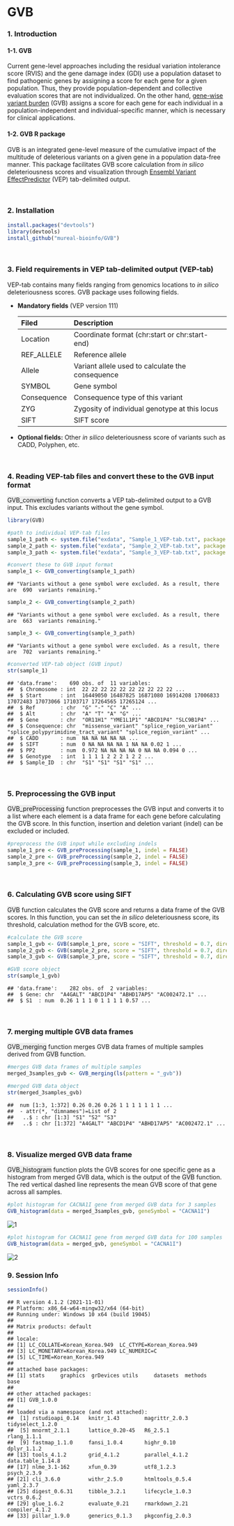 GVB
================

### 1. Introduction

#### 1-1. GVB
Current gene-level approaches including the residual variation intolerance score (RVIS) and the gene damage index (GDI) use a population dataset to find pathogenic genes by assigning a score for each gene for a given population. 
Thus, they provide population-dependent and collective evaluation scores that are not individualized. 
On the other hand, [gene-wise variant burden](https://www.tandfonline.com/doi/full/10.2217/pgs-2020-0039) (GVB) assigns a score for each gene for each individual in a population-independent and individual-specific manner, which is necessary for clinical applications.

#### 1-2. GVB R package
GVB is an integrated gene-level measure of the cumulative impact of the multitude of deleterious variants on a given gene in a population data-free manner. 
This package facilitates GVB score calculation from *in silico* deleteriousness scores and visualization through [Ensembl Variant EffectPredictor](https://link.springer.com/article/10.1186/S13059-016-0974-4) (VEP) tab-delimited output.

<br>

### 2. Installation
``` r
install.packages("devtools")
library(devtools)
install_github("mureal-bioinfo/GVB")
```

<br>

### 3. Field requirements in VEP tab-delimited output (VEP-tab)

VEP-tab contains many fields ranging from genomics locations to *in
silico* deleteriousness scores. GVB package uses following fields.

- **Mandatory fields** (VEP version 111)

  | Filed       | Description                                      |
  |:------------|:-------------------------------------------------|
  | Location    | Coordinate format (chr:start or chr:start-end)   |
  | REF_ALLELE  | Reference allele                                 |
  | Allele      | Variant allele used to calculate the consequence |
  | SYMBOL      | Gene symbol                                      |
  | Consequence | Consequence type of this variant                 |
  | ZYG         | Zygosity of individual genotype at this locus    |
  | SIFT        | SIFT score                                       |

- **Optional fields:** Other *in silico* deleteriousness score of
  variants such as CADD, Polyphen, etc.

<br>

### 4. Reading VEP-tab files and convert these to the GVB input format

<span style="background-color: #EDEDED;">GVB_converting</span> function
converts a VEP tab-delimited output to a GVB input. This excludes
variants without the gene symbol.

``` r
library(GVB)
```

``` r
#path to individual VEP-tab files
sample_1_path <- system.file("exdata", "Sample_1_VEP-tab.txt", package = "GVB")
sample_2_path <- system.file("exdata", "Sample_2_VEP-tab.txt", package = "GVB")
sample_3_path <- system.file("exdata", "Sample_3_VEP-tab.txt", package = "GVB")
```

``` r
#convert these to GVB input format
sample_1 <- GVB_converting(sample_1_path)
```

    ## "Variants without a gene symbol were excluded. As a result, there are  690  variants remaining."

``` r
sample_2 <- GVB_converting(sample_2_path)
```

    ## "Variants without a gene symbol were excluded. As a result, there are  663  variants remaining."

``` r
sample_3 <- GVB_converting(sample_3_path)
```

    ## "Variants without a gene symbol were excluded. As a result, there are  702  variants remaining."

``` r
#converted VEP-tab object (GVB input)
str(sample_1)
```

    ## 'data.frame':    690 obs. of  11 variables:
    ##  $ Chromosome : int  22 22 22 22 22 22 22 22 22 22 ...
    ##  $ Start      : int  16449050 16487825 16871080 16914208 17006833 17072483 17073066 17103717 17264565 17265124 ...
    ##  $ Ref        : chr  "G" "-" "C" "A" ...
    ##  $ Alt        : chr  "A" "T" "A" "G" ...
    ##  $ Gene       : chr  "OR11H1" "YME1L1P1" "ABCD1P4" "SLC9B1P4" ...
    ##  $ Consequence: chr  "missense_variant" "splice_region_variant" "splice_polypyrimidine_tract_variant" "splice_region_variant" ...
    ##  $ CADD       : num  NA NA NA NA NA ...
    ##  $ SIFT       : num  0 NA NA NA NA 1 NA NA 0.02 1 ...
    ##  $ PP2        : num  0.972 NA NA NA NA 0 NA NA 0.094 0 ...
    ##  $ Genotype   : int  1 1 1 1 2 2 2 1 2 2 ...
    ##  $ Sample_ID  : chr  "S1" "S1" "S1" "S1" ...

<br>

### 5. Preprocessing the GVB input

<span style="background-color: #EDEDED;">GVB_preProcessing</span>
function preprocesses the GVB input and converts it to a list where each
element is a data frame for each gene before calculating the GVB score.
In this function, insertion and deletion variant (indel) can be excluded
or included.

``` r
#preprocess the GVB input while excluding indels
sample_1_pre <- GVB_preProcessing(sample_1, indel = FALSE)
sample_2_pre <- GVB_preProcessing(sample_2, indel = FALSE)
sample_3_pre <- GVB_preProcessing(sample_3, indel = FALSE)
```

<br>

### 6. Calculating GVB score using SIFT

<span style="background-color: #EDEDED;">GVB</span> function calculates
the GVB score and returns a data frame of the GVB scores. In this
function, you can set the *in silico* deleteriousness score, its
threshold, calculation method for the GVB score, etc.

``` r
#calculate the GVB score
sample_1_gvb <- GVB(sample_1_pre, score = "SIFT", threshold = 0.7, direction = "or_less", method = "gm")
sample_2_gvb <- GVB(sample_2_pre, score = "SIFT", threshold = 0.7, direction = "or_less", method = "gm")
sample_3_gvb <- GVB(sample_3_pre, score = "SIFT", threshold = 0.7, direction = "or_less", method = "gm")
```

``` r
#GVB score object
str(sample_1_gvb)
```

    ## 'data.frame':    282 obs. of  2 variables:
    ##  $ Gene: chr  "A4GALT" "ABCD1P4" "ABHD17AP5" "AC002472.1" ...
    ##  $ S1  : num  0.26 1 1 1 0 1 1 1 1 0.57 ...

<br>

### 7. merging multiple GVB data frames

<span style="background-color: #EDEDED;">GVB_merging</span> function
merges GVB data frames of multiple samples derived from
<span style="background-color: #EDEDED;">GVB</span> function.

``` r
#merges GVB data frames of multiple samples
merged_3samples_gvb <- GVB_merging(ls(pattern = "_gvb"))
```

``` r
#merged GVB data object
str(merged_3samples_gvb)
```

    ##  num [1:3, 1:372] 0.26 0.26 0.26 1 1 1 1 1 1 1 ...
    ##  - attr(*, "dimnames")=List of 2
    ##   ..$ : chr [1:3] "S1" "S2" "S3"
    ##   ..$ : chr [1:372] "A4GALT" "ABCD1P4" "ABHD17AP5" "AC002472.1" ...

<br>

### 8. Visualize merged GVB data frame

<span style="background-color: #EDEDED;">GVB_histogram</span> function
plots the GVB scores for one specific gene as a histogram from merged
GVB data, which is the output of the
<span style="background-color: #EDEDED;">GVB</span> function. The red
vertical dashed line represents the mean GVB score of that gene across
all samples.

``` r
#plot histogram for CACNA1I gene from merged GVB data for 3 samples
GVB_histogram(data = merged_3samples_gvb, geneSymbol = "CACNA1I")
```

![1](https://github.com/mureal-bioinfo/GVB/assets/42491429/c2b689b0-e927-4d25-9fa9-266bda125659)
``` r
#plot histogram for CACNA1I gene from merged GVB data for 100 samples
GVB_histogram(data = merged_gvb, geneSymbol = "CACNA1I")
```

![2](https://github.com/mureal-bioinfo/GVB/assets/42491429/bcd4dec5-c8f1-4dca-9885-3e04c4ed7659)

### 9. Session Info

``` r
sessionInfo()
```

    ## R version 4.1.2 (2021-11-01)
    ## Platform: x86_64-w64-mingw32/x64 (64-bit)
    ## Running under: Windows 10 x64 (build 19045)
    ## 
    ## Matrix products: default
    ## 
    ## locale:
    ## [1] LC_COLLATE=Korean_Korea.949  LC_CTYPE=Korean_Korea.949   
    ## [3] LC_MONETARY=Korean_Korea.949 LC_NUMERIC=C                
    ## [5] LC_TIME=Korean_Korea.949    
    ## 
    ## attached base packages:
    ## [1] stats     graphics  grDevices utils     datasets  methods   base     
    ## 
    ## other attached packages:
    ## [1] GVB_1.0.0
    ## 
    ## loaded via a namespace (and not attached):
    ##  [1] rstudioapi_0.14   knitr_1.43        magrittr_2.0.3    tidyselect_1.2.0 
    ##  [5] mnormt_2.1.1      lattice_0.20-45   R6_2.5.1          rlang_1.1.1      
    ##  [9] fastmap_1.1.0     fansi_1.0.4       highr_0.10        dplyr_1.1.2      
    ## [13] tools_4.1.2       grid_4.1.2        parallel_4.1.2    data.table_1.14.8
    ## [17] nlme_3.1-162      xfun_0.39         utf8_1.2.3        psych_2.3.9      
    ## [21] cli_3.6.0         withr_2.5.0       htmltools_0.5.4   yaml_2.3.7       
    ## [25] digest_0.6.31     tibble_3.2.1      lifecycle_1.0.3   vctrs_0.6.2      
    ## [29] glue_1.6.2        evaluate_0.21     rmarkdown_2.21    compiler_4.1.2   
    ## [33] pillar_1.9.0      generics_0.1.3    pkgconfig_2.0.3
